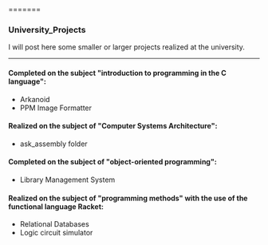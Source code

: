 =======
### University_Projects
I will post here some smaller or larger projects realized at the university.
________

#### Completed on the subject "introduction to programming in the C language":
- Arkanoid
- PPM Image Formatter

#### Realized on the subject of "Computer Systems Architecture":
- ask_assembly folder

#### Completed on the subject of "object-oriented programming":
- Library Management System

####  Realized on the subject of "programming methods" with the use of the functional language Racket:
- Relational Databases
- Logic circuit simulator

